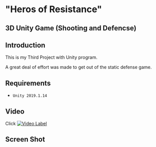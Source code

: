 # "Heros of Resistance"
## 3D Unity Game (Shooting and Defencse)

## Introduction
This is my Third Project with Unity program.

A great deal of effort was made to get out of the static defense game.

## Requirements

- `Unity 2019.1.14`

## Video
Click
[![Video Label](http://img.youtube.com/vi/hvblMGBDr-w/0.jpg)](https://youtu.be/hvblMGBDr-w)

## Screen Shot
